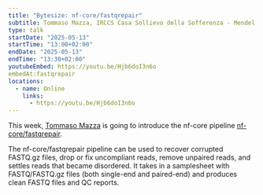 ```yaml
---
title: "Bytesize: nf-core/fastqrepair"
subtitle: Tommaso Mazza, IRCCS Casa Sollievo della Sofferenza - Mendel
type: talk
startDate: "2025-05-13"
startTime: "13:00+02:00"
endDate: "2025-05-13"
endTime: "13:30+02:00"
youtubeEmbed: https://youtu.be/Hjb6doI3n6o
embedAt:fastqrepair
locations:
  - name: Online
    links:
      - https://youtu.be/Hjb6doI3n6o
---
```


This week, [Tommaso Mazza](https://github.com/tm4zza) is going to introduce the nf-core pipeline [nf-core/fastqrepair](https://nf-co.re/fastqrepair/1.0.0/).

The nf-core/fastqrepair pipeline can be used to recover corrupted FASTQ.gz files, drop or fix uncompliant reads, remove unpaired reads, and settles reads that became disordered.
It takes in a samplesheet with FASTQ/FASTQ.gz files (both single-end and paired-end) and produces clean FASTQ files and QC reports.
